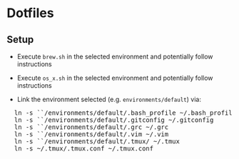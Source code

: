 # Dotfiles

## Setup

* Execute `brew.sh` in the selected environment and potentially follow instructions
* Execute `os_x.sh` in the selected environment and potentially follow instructions


* Link the environment selected (e.g. `environments/default`)  via:
 <pre>
  ln -s `<your/checkout/path>`/environments/default/.bash_profile ~/.bash_profile
  ln -s `<your/checkout/path>`/environments/default/.gitconfig ~/.gitconfig
  ln -s `<your/checkout/path>`/environments/default/.grc ~/.grc
  ln -s `<your/checkout/path>`/environments/default/.vim ~/.vim
  ln -s `<your/checkout/path>`/environments/default/.tmux/ ~/.tmux
  ln -s ~/.tmux/.tmux.conf ~/.tmux.conf
 </pre>

